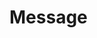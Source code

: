 <script setup>
import Default from './default.vue'
</script>

# Message

<Preview comp-name="Message" demo-name="default">
  <Default />
</Preview>
